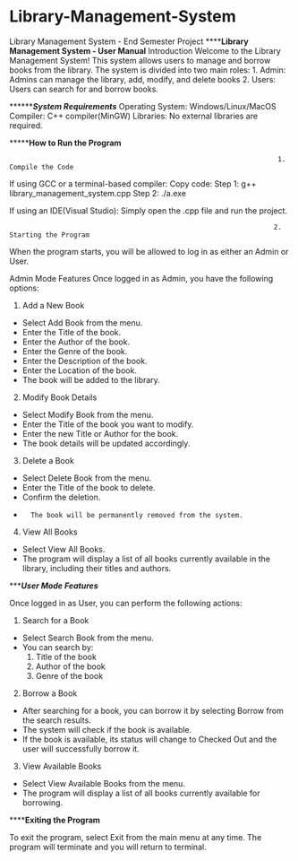 # Library-Management-System
Library Management System - End Semester Project 
************************************************************Library Management System - User Manual********************************************************
                                                                          Introduction
Welcome to the Library Management System! This system allows users to manage and borrow books from the library. The system is divided into two main roles: 1. Admin:
Admins can manage the library, add, modify, and delete books
2. Users:
Users can search for and borrow books.

***********************************************************************System Requirements*****************************************************************
Operating System: Windows/Linux/MacOS
Compiler: C++ compiler(MinGW)
Libraries: No external libraries are required.
               
*********************************************************************How to Run the Program****************************************************************
                                                                       
                                                                       1. Compile the Code
If using GCC or a terminal-based compiler:
Copy code:
Step 1:
g++ library_management_system.cpp
Step 2:
./a.exe

If using an IDE(Visual Studio):
Simply open the .cpp file and run the project.

                                                                      2. Starting the Program
When the program starts, you will be allowed to log in as either an Admin or User.
 
Admin Mode Features
Once logged in as Admin, you have the following options:
1. Add a New Book
*	Select Add Book from the menu.
*	Enter the Title of the book.
*	Enter the Author of the book.
*	Enter the Genre of the book.
*	Enter the Description of the book.
*	Enter the Location of the book.
*	The book will be added to the library.

2. Modify Book Details
* 	Select Modify Book from the menu.
*	Enter the Title of the book you want to modify.
*	Enter the new Title or Author for the book.
*	The book details will be updated accordingly.

3. Delete a Book
*	Select Delete Book from the menu.
*	Enter the Title of the book to delete.
*	Confirm the deletion. 
*       The book will be permanently removed from the system.

4. View All Books
*	Select View All Books.
*	The program will display a list of all books currently available in the library, including their titles and authors.

 
**********************************************************************User Mode Features*******************************************************************

Once logged in as User, you can perform the following actions:
1. Search for a Book
*	Select Search Book from the menu.
*	You can search by:
	1. Title of the book
	2. Author of the book
	3. Genre of the book

2. Borrow a Book
*	After searching for a book, you can borrow it by selecting Borrow from the search results.
*	The system will check if the book is available.
*	If the book is available, its status will change to Checked Out and the user will successfully borrow it.

3. View Available Books
*	Select View Available Books from the menu.
*	The program will display a list of all books currently available for borrowing.
 
**********************************************************************Exiting the Program******************************************************************

To exit the program, select Exit from the main menu at any time. The program will terminate and you will return to terminal.

